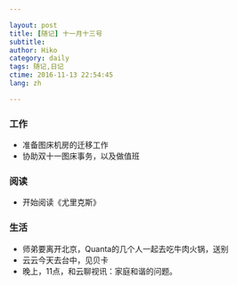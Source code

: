 ```yaml
---

layout: post  
title: [随记] 十一月十三号  
subtitle:   
author: Hiko  
category: daily
tags: 随记,日记  
ctime: 2016-11-13 22:54:45  
lang: zh  

---
```


### 工作

- 准备图床机房的迁移工作
- 协助双十一图床事务，以及做值班

### 阅读

- 开始阅读《尤里克斯》

### 生活

- 师弟要离开北京，Quanta的几个人一起去吃牛肉火锅，送别
- 云云今天去台中，见贝卡
- 晚上，11点，和云聊视讯：家庭和谐的问题。
